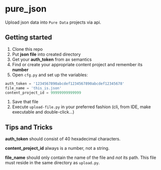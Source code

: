 # pure_json
Upload json data into `Pure Data` projects via api.

## Getting started
1. Clone this repo
1. Put **json file** into created directory
1. Get your **auth_token** from ax semantics
1. Find or create your appropriate content project and remember its **number**
1. Open `cfg.py` and set up the variables:

 ```python
 auth_token = '1234567890abcdef1234567890abcdef12345678'
 file_name = 'this_is.json'
 content_project_id = 99999999999999
 ```
1. Save that file
1. Execute `upload-file.py` in your preferred fashion (cli, from IDE, make executable and double-click...)

## Tips and Tricks

**auth_token** should consist of 40 hexadecimal characters.

**content_project_id** always is a number, not a string.

**file_name** should only contain the name of the file and *not* its path. This file must reside in the same directory as `upload.py`.

